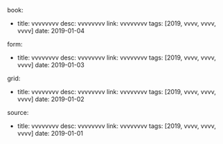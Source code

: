 book:
- title: vvvvvvvv
  desc: vvvvvvvv
  link: vvvvvvvv
  tags: [2019, vvvv, vvvv, vvvv]
  date: 2019-01-04

form:
- title: vvvvvvvv
  desc: vvvvvvvv
  link: vvvvvvvv
  tags: [2019, vvvv, vvvv, vvvv]
  date: 2019-01-03

grid:
- title: vvvvvvvv
  desc: vvvvvvvv
  link: vvvvvvvv
  tags: [2019, vvvv, vvvv, vvvv]
  date: 2019-01-02

source:
- title: vvvvvvvv
  desc: vvvvvvvv
  link: vvvvvvvv
  tags: [2019, vvvv, vvvv, vvvv]
  date: 2019-01-01
